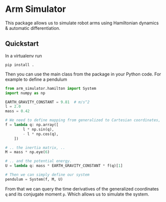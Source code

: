 # Arm Simulator

This package allows us to simulate robot arms using Hamiltonian dynamics & automatic differentiation.

## Quickstart

In a virtualenv run

```
pip install .
```

Then you can use the main class from the package in your Python code.
For example to define a pendulum

```py
from arm_simulator.hamilton import System
import numpy as np

EARTH_GRAVITY_CONSTANT = 9.81  # m/s^2
l = 2.0
mass = 0.42

# We need to define mapping from generalized to Cartesian coordinates, ..
f = lambda q: np.array([
        l * np.sin(q),
        - l * np.cos(q),
    ])

# .. the inertia matrix, ..
M = mass * np.eye(6)

# .. and the potential energy.
U = lambda q: mass * EARTH_GRAVITY_CONSTANT * f(q)[1]

# Then we can simply define our system
pendulum = System(f, M, U)
```

From that we can query the time derivatives of the generalized coordinates `q` and its conjugate moment `p`.
Which allows us to simulate the system.
